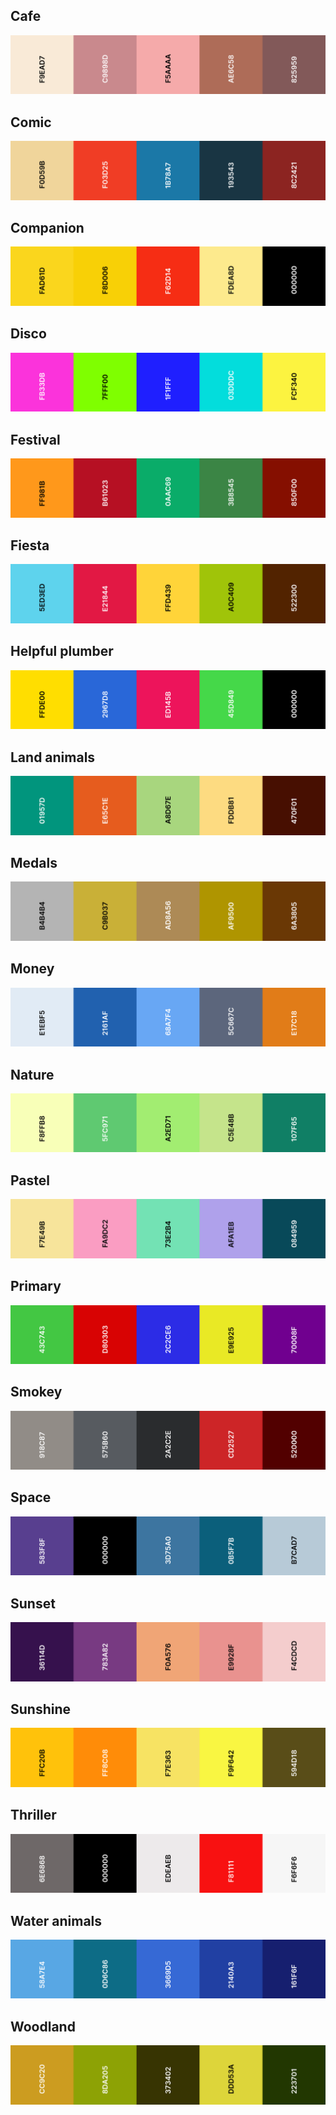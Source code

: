 
## Cafe

![](images/cafe.png)

## Comic

![](images/comic.png)

## Companion

![](images/companion.png)

## Disco

![](images/disco.png)

## Festival

![](images/festival.png)

## Fiesta

![](images/fiesta.png)

## Helpful plumber

![](images/helpful-plumber.png)

## Land animals

![](images/land-animals.png)

## Medals

![](images/medals.png)

## Money

![](images/money.png)

## Nature

![](images/nature.png)

## Pastel

![](images/pastel.png)

## Primary

![](images/primary.png)

## Smokey

![](images/smokey.png)

## Space

![](images/space.png)

## Sunset

![](images/sunset.png)

## Sunshine

![](images/sunshine.png)

## Thriller

![](images/thriller.png)

## Water animals

![](images/water-animals.png)

## Woodland

![](images/woodland.png)

